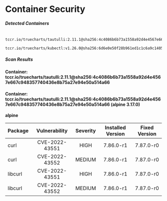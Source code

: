# Container Security

##### Detected Containers

          tccr.io/truecharts/tautulli:2.11.1@sha256:4c4086b6b73a1558a92d4e4567e667c948357740436e8b75a27e94e50a514a66
          tccr.io/truecharts/kubectl:v1.26.0@sha256:6d6e0e50f28b961ed1c1c6a9c140553238641591fbdc9ac7c1a348636f78c552

##### Scan Results

**Container: tccr.io/truecharts/tautulli:2.11.1@sha256:4c4086b6b73a1558a92d4e4567e667c948357740436e8b75a27e94e50a514a66**

#### Container: tccr.io/truecharts/tautulli:2.11.1@sha256:4c4086b6b73a1558a92d4e4567e667c948357740436e8b75a27e94e50a514a66 (alpine 3.17.0)
    

**alpine**

      
| Package         |    Vulnerability   |   Severity  |  Installed Version | Fixed Version |
|:----------------|:------------------:|:-----------:|:------------------:|:-------------:|
| curl         |    CVE-2022-43551   |   HIGH  |  7.86.0-r1 | 7.87.0-r0 |
| curl         |    CVE-2022-43552   |   MEDIUM  |  7.86.0-r1 | 7.87.0-r0 |
| libcurl         |    CVE-2022-43551   |   HIGH  |  7.86.0-r1 | 7.87.0-r0 |
| libcurl         |    CVE-2022-43552   |   MEDIUM  |  7.86.0-r1 | 7.87.0-r0 |

